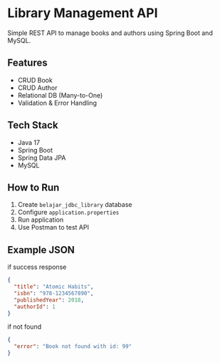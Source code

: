 # Library Management API

Simple REST API to manage books and authors using Spring Boot and MySQL.

## Features
- CRUD Book
- CRUD Author
- Relational DB (Many-to-One)
- Validation & Error Handling

## Tech Stack
- Java 17
- Spring Boot
- Spring Data JPA
- MySQL

## How to Run
1. Create `belajar_jdbc_library` database
2. Configure `application.properties`
3. Run application
4. Use Postman to test API

## Example JSON
if success response
```json
{
  "title": "Atomic Habits",
  "isbn": "978-1234567890",
  "publishedYear": 2018,
  "authorId": 1
}
```
if not found
```json
{
  "error": "Book not found with id: 99"
}
